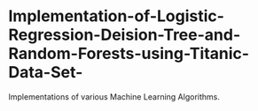 # Implementation-of-Logistic-Regression-Deision-Tree-and-Random-Forests-using-Titanic-Data-Set-
Implementations of various Machine Learning Algorithms. 
